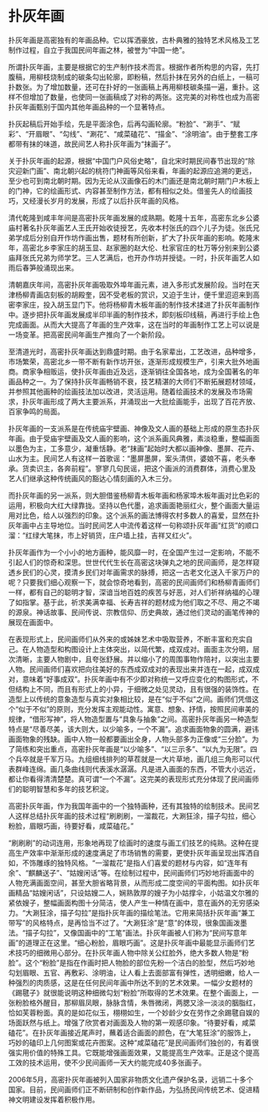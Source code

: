 # 扑灰年画

扑灰年画是高密独有的年画品种。它以挥洒豪放，古朴典雅的独特艺术风格及工艺制作过程，自立于我国民间年画之林，被誉为“中国一绝”。

所谓扑灰年画，主要是根据它的生产制作技术而言。根据作者所构思的内容，先打腹稿，用柳枝烧制成的碳条勾出轮廓，即粉稿，然后扑抹在另外的白纸上，一稿可扑数张。为了增加数量，还可在扑好的一张画稿上再用柳枝碳条描一遍，重扑。这样不但增加了数量，也使同一张画稿成了对称的两张。这完美的对称性也成为高密扑灰年画甄别于国内其他年画品种的一个显著特点。

扑灰起稿后开始手绘，先是平面涂色，后再勾画轮廓。“粉脸”、“涮手”、“赋彩”、“开眉眼”、“勾线”、“涮花”、“咸菜磕花”、“描金”、“涂明油”。由于整套工序都带有抹的味道，故民间艺人称扑灰年画为“抹画子”。

关于扑灰年画的起源，根据“中国门户风俗史略”，自北宋时期民间春节出现的“除灾迎新门画”、南北朝兴起的桃符门神画等风俗来看，年画的起源应追溯的更远，至少也可到南北朝时期。因为无论从汉画像石的木门画还是南北朝时期门户木板上的门神，它的绘画形式、内容甚至制作方法，都有相似之处。借鉴先人的绘画技巧，又经漫长岁月的发展，形成了以后扑灰年画的风格。

清代乾隆到咸丰年间是高密扑灰年画发展的成熟期。乾隆十五年，高密东北乡公婆庙村著名扑灰年画艺人王氏开始收徒授艺，先收本村张氏的四个儿子为徒。张氏兄弟学成后分别自开作坊作画出售，题材有所创新，扩大了扑灰年画的影响。乾隆末年，高密北乡李家庄的胡玉显、赵家圈的赵大伦、杜家官庄的杜万等分别来到公婆庙拜张氏兄弟为师学艺。三人艺满后，也开办作坊并授徒。一时，扑灰年画艺人如雨后春笋般涌现出来。

清朝嘉庆年间，高密扑灰年画吸取外埠年画元素，进入多形式发展阶段。当时在天津杨柳青画店刻板的胡殿奎，因不受老板的赏识，又迫于生计，便千里迢迢来到高密李家庄，投入胡玉显门下。他将杨柳青木板年画的制作技术揉进了扑灰年画制作中。逐步把扑灰年画发展成半印半画的制作技术，即刻板印线稿，再进行手绘上色完成画面。从而大大提高了年画的生产效率，这在当时的年画制作工艺上可以说是一场变革。把高密民间年画生产推向了一个新阶段。

至清道光时，高密扑灰年画达到鼎盛时期。由于名家辈出，工艺改进，品种增多，市场繁荣，高密北乡一带不断有新作坊开张，逐渐形成规模生产，引来大批外地画商。商家争相贩运，使扑灰年画由近及远，逐渐销往全国各地，成为全国著名的年画品种之一。为了保持扑灰年画畅销不衰，技艺精湛的大师们不断拓展题材领域，并参照其他画种的绘画技法加以改进，灵活运用。随着绘画技术的发展及市场需求，扑灰年画形成了两大主要派系，并涌现出一大批绘画能手，出现了百花齐放、百家争鸣的局面。

扑灰年画的一支派系是在传统庙宇壁画、神像及文人画的基础上形成的原生态扑灰年画。由于受庙宇壁画及文人画的影响，这个派系画风典雅，素淡稳重，整幅画面以墨色为主，工多意少，凝重恬静。老“抹画”起始时大都以画神像、墨屏、花卉、山水为主。民间艺人有这样一首歌谣：“墨屏墨屏，案头清供，婆娘不喜，老头奉承。货卖识主，各奔前程”。寥寥几句民谣，把这个画派的消费群体，消费心里及艺人们继承这种传统画风的豁达心情刻画的入木三分。

而扑灰年画的另一派系，则大胆借鉴杨柳青木板年画和杨家埠木板年画对比色彩的运用，积极向大红大绿靠拢。坚持以色代墨，追求画面艳丽红火，整个画面大量运用对比色，给人以强烈的印象。这个派系的画法博得农村多数人的喜爱，显然在扑灰年画中占主导地位。当时民间艺人中流传着这样一句称颂扑灰年画“红货”的顺口溜：“红绿大笔抹，市上好销货，庄户墙上挂，吉祥又红火”。

扑灰年画作为一个小小的地方画种，能风靡一时，在全国产生过一定影响，不能不引起人们的惊奇和深思。世世代代生长在高密这块弹丸之地的民间画师，是怎样窥透乡民们的心灵，摸清乡民们对年画需求的脉搏，把这一古老文化送入千家万户的呢？只要我们细心观察一下，就会惊奇地看到，高密的民间画师们和杨柳青画师们一样，都有自己的聪明才智，深谙当地百姓的疾苦与好恶，对人们祈祥纳福的心理了如指掌。基于此，祈求美满幸福、长寿吉祥的题材成为他们取之不尽、用之不竭的源泉。神话故事、民间传说、宗教信仰、历史典故，通过他们灵动的画笔传神的展现在画面中。

在表现形式上，民间画师们从外来的或姊妹艺术中吸取营养，不断丰富和充实自己。在人物造型和构图设计上主体突出，以简代繁，成双成对。画面主次分明，层次清晰，主要人物剧中，且夸张舒展。并以缩小了的周围事物作陪衬，以突出主要人物。民间画师们喜欢把向往美好的东西成双成对的表现出来并连在一起，成双成对，意味着“好事成双”。扑灰年画中有不少即对称统一又呼应变化的构图形式，不但结构上不同，而且有形式上的小异，于细微之处见灵动，且有很强的装饰性。在造型上以传统的意象造型与真实对象相比较，是在“似于不似”之间。画师们凭借这个“似于不似”的原则，充分发挥主观能动性。寓意、想象、抒情，按照民间审美的规律，“借形写神”，将人物造型置与“具象与抽象”之间。高密扑灰年画另一种造型特点是“尽善尽美，该大则大，以少喻多，一个不漏”。追求画面物象的圆满，避讳画面物象的残缺。画中人物一般都要画出全身，人物头部多为正像或“三分脸”。为了简练和突出重点，高密扑灰年画是“以少喻多”、“以三示多”、“以九为无限”。四个兵卒就是千军万马。九组细线排列的草茬就是一大片草地，画几组三角形可以代表群峰连绵。画几条曲线则代表溪水潺潺。凡是进入画面的东西，不管大小远近，都让你看得清清楚楚。真可谓“一个不漏”。这完美的表现形式充分体现了民间画师们的聪明智慧和多年的技艺积淀。

高密扑灰年画，作为我国年画中的一个独特画种，还有其独特的绘制技术。民间艺人这样总结扑灰年画的技术过程“刷刷刷，一溜裁花，大涮狂涂，描子勾拉，细心粉脸，眉眼巧画，待要好看，咸菜磕花。”

“刷刷刷”的动词连用，形象地再现了绘画时的速度与画工们技艺的纯熟。这种在提高生产效率中渐渐形成的速度满足了市场销售的需要，更使扑灰年画呈现出挥洒自如，不饰雕琢的独特风格。“一溜裁花”是指人们喜爱的题材与内容，如“连年有余”、“麒麟送子”、“姑嫂闲话”等。在绘制过程中，民间画师们巧妙地将画面中的人物充满画面空间，甚至大胆省略背景，从而形成二度空间的平面构图。如扑灰年画精品“姑嫂闲话”，只设姑嫂二人，娴熟敦厚的嫂子为小姑撑伞，小姑温文尔雅的紧依嫂子，整幅画面构图十分简洁，使人产生一种情在画中，意在画外的无穷感染力。“大涮狂涂，描子勾拉”是指扑灰年画的描绘笔法。它用来简括扑灰年画“兼工带写”的风格特点，是再恰当不过了。“大涮狂涂”是“意”的体现，很象国画泼墨法。“描子勾拉”，又像国画中的“工笔”画法。扑灰年画被人们称为“民间写意年画”的道理正在这里。“细心粉脸，眉眼巧画”。这是扑灰年画中最能显示画师们艺术技巧的细微用心部分。在扑灰年画人物中除关公红脸外，绝大多数人物是“粉脸”。这个“粉脸”是指在作画时把人物脸的部位先粉一个洁白的脸型，然后巧妙地勾划眉眼、五官、再敷彩、涂明油，让人看上去面部富有弹性，透明细嫩，给人一种强烈的肉质感，这是在任何民间年画中所达不到的艺术效果。一幅少女题材的《踢毽子》就很能说明这种细微勾划“粉脸”所取得的艺术效果。在整个画面上，一张粉脸格外醒目，那柳眉凤眼，脉脉含情，朱唇微闭，两腮又涂一淡淡的胭脂红，恰如芙蓉粉面。真的是如花似玉，栩栩如生，一个妙龄少女在劳作之余踢毽自娱的场面跃然与纸上。增强了欣赏者对画面及人物的第一观感印象。“待要好看，咸菜磕花”。在扑灰年画接近尾声时，蘸着适合画面的颜色，在“大笔狂涂”的服饰上，巧妙的磕印上几何图案或花卉图案。这种“咸菜磕花”是民间画师们独创的，有着很强实用价值的特殊工具。它既能增强画面效果，又能提高生产效率。正是这个提高工效的技术运用，使不少民间画师一天大约能完成40多张画子。

2006年5月，高密扑灰年画被列入国家非物质文化遗产保护名录，远销二十多个国家。目前，民间画师们正不断研制和创作新作品，为弘扬民间传统艺术、促进精神文明建设发挥着积极作用。